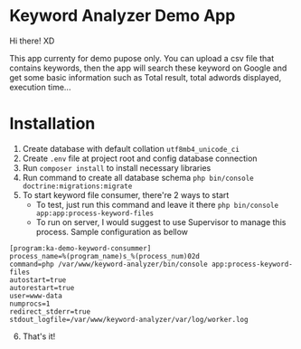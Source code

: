 # Keyword Analyzer Demo App
Hi there! XD 

This app currenty for demo pupose only. You can upload a csv file that contains keywords, then the app will search these keyword on Google and get some basic information such as Total result, total adwords displayed, execution time...


# Installation

 1. Create database with default collation `utf8mb4_unicode_ci`
 2. Create `.env` file at project root and config database connection
 3. Run `composer install` to install necessary libraries
 4. Run command to create all database schema `php bin/console doctrine:migrations:migrate`
 5. To start keyword file consumer, there're 2 ways to start
	 -  To test, just run this command and leave it there `php bin/console app:app:process-keyword-files`
	 - To run on server, I would suggest to use Supervisor to manage this process. Sample configuration as bellow

```
[program:ka-demo-keyword-consummer]
process_name=%(program_name)s_%(process_num)02d
command=php /var/www/keyword-analyzer/bin/console app:process-keyword-files
autostart=true
autorestart=true
user=www-data
numprocs=1
redirect_stderr=true
stdout_logfile=/var/www/keyword-analyzer/var/log/worker.log
```
 
 6. That's it!

